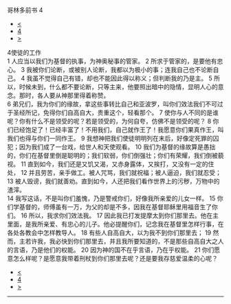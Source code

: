 ﻿





 哥林多前书 4




* [<](bible/1CO03.md)
* [4](bible/1CO.md)
* [>](bible/1CO05.md)



 
4使徒的工作  
1 人应当以我们为基督的执事，为神奥秘事的管家。 
2 所求于管家的，是要他有忠心。 
3 我被你们论断，或被别人论断，我都以为极小的事；连我自己也不论断自己。 
4 我虽不觉得自己有错，却也不能因此得以称义；但判断我的乃是主。 
5 所以，时候未到，什么都不要论断，只等主来，他要照出暗中的隐情，显明人心的意念。那时，各人要从神那里得着称赞。  
6 弟兄们，我为你们的缘故，拿这些事转比自己和亚波罗，叫你们效法我们不可过于圣经所记，免得你们自高自大，贵重这个，轻看那个。 
7 使你与人不同的是谁呢？你有什么不是领受的呢？若是领受的，为何自夸，仿佛不是领受的呢？ 
8 你们已经饱足了！已经丰富了！不用我们，自己就作王了！我愿意你们果真作王，叫我们也得与你们一同作王。 
9 我想神把我们使徒明明列在末后，好像定死罪的囚犯；因为我们成了一台戏，给世人和天使观看。 
10 我们为基督的缘故算是愚拙的，你们在基督里倒是聪明的；我们软弱，你们倒强壮；你们有荣耀，我们倒被藐视。 
11 直到如今，我们还是又饥又渴，又赤身露体，又挨打，又没有一定的住处， 
12 并且劳苦，亲手做工。被人咒骂，我们就祝福；被人逼迫，我们就忍受； 
13 被人毁谤，我们就善劝。直到如今，人还把我们看作世界上的污秽，万物中的渣滓。  
14 我写这话，不是叫你们羞愧，乃是警戒你们，好像我所亲爱的儿女一样。 
15 你们学基督的，师傅虽有一万，为父的却是不多，因我在基督耶稣里用福音生了你们。 
16 所以，我求你们效法我。 
17 因此我已打发提摩太到你们那里去。他在主里面，是我所亲爱、有忠心的儿子。他必提醒你们，记念我在基督里怎样行事，在各处各教会中怎样教导人。 
18 有些人自高自大，以为我不到你们那里去； 
19 然而，主若许我，我必快到你们那里去，并且我所要知道的，不是那些自高自大之人的言语，乃是他们的权能。 
20 因为神的国不在乎言语，乃在乎权能。 
21 你们愿意怎么样呢？是愿意我带着刑杖到你们那里去呢？还是要我存慈爱温柔的心呢？ 
* [<](bible/1CO03.md)
* [4](bible/1CO.md)
* [>](bible/1CO05.md)





---









